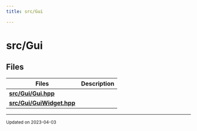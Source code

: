 ```yaml
---
title: src/Gui

---
```


# src/Gui





## Files

| Files           | Description    |
| -------------- | -------------- |
| **[src/Gui/Gui.hpp](/files/Gui_8hpp.md#file-gui.hpp)** |  |
| **[src/Gui/GuiWidget.hpp](/files/GuiWidget_8hpp.md#file-guiwidget.hpp)** |  |






-------------------------------

<sub>Updated on 2023-04-03</sub>

